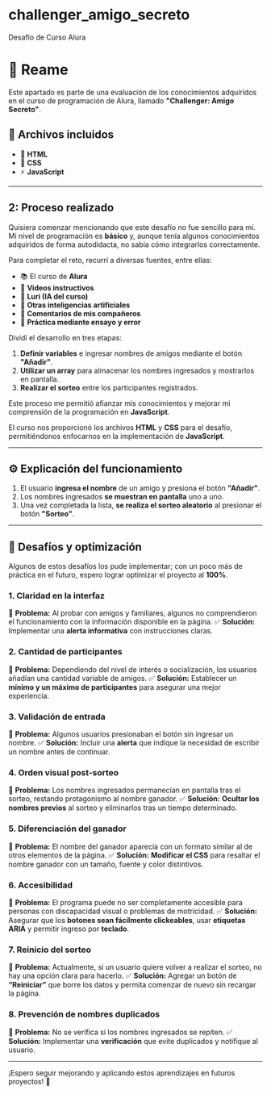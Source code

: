 # challenger_amigo_secreto
Desafio de Curso Alura 
# 📌 Reame

Este apartado es parte de una evaluación de los conocimientos adquiridos en el curso de programación de Alura, llamado **"Challenger: Amigo Secreto"**.

## 📂 Archivos incluidos
- 📝 **HTML**
- 🎨 **CSS**
- ⚡ **JavaScript**

---

## 2: Proceso realizado

Quisiera comenzar mencionando que este desafío no fue sencillo para mí. Mi nivel de programación es **básico** y, aunque tenía algunos conocimientos adquiridos de forma autodidacta, no sabía cómo integrarlos correctamente.

Para completar el reto, recurrí a diversas fuentes, entre ellas:
- 📚 El curso de **Alura**
- 🎥 **Videos instructivos**
- 🤖 **Luri (IA del curso)**
- 🧠 **Otras inteligencias artificiales**
- 💬 **Comentarios de mis compañeros**
- 🔄 **Práctica mediante ensayo y error**

Dividí el desarrollo en tres etapas:
1. **Definir variables** e ingresar nombres de amigos mediante el botón **"Añadir"**.
2. **Utilizar un array** para almacenar los nombres ingresados y mostrarlos en pantalla.
3. **Realizar el sorteo** entre los participantes registrados.

Este proceso me permitió afianzar mis conocimientos y mejorar mi comprensión de la programación en **JavaScript**.

El curso nos proporcionó los archivos **HTML** y **CSS** para el desafío, permitiéndonos enfocarnos en la implementación de **JavaScript**.

---

## ⚙️ Explicación del funcionamiento

1. El usuario **ingresa el nombre** de un amigo y presiona el botón **"Añadir"**.
2. Los nombres ingresados **se muestran en pantalla** uno a uno.
3. Una vez completada la lista, **se realiza el sorteo aleatorio** al presionar el botón **"Sorteo"**.

---

## 🚀 Desafíos y optimización

Algunos de estos desafíos los pude implementar; con un poco más de práctica en el futuro, espero lograr optimizar el proyecto al **100%**.

### 1. Claridad en la interfaz
📌 **Problema:** Al probar con amigos y familiares, algunos no comprendieron el funcionamiento con la información disponible en la página.
✅ **Solución:** Implementar una **alerta informativa** con instrucciones claras.

### 2. Cantidad de participantes
📌 **Problema:** Dependiendo del nivel de interés o socialización, los usuarios añadían una cantidad variable de amigos.
✅ **Solución:** Establecer un **mínimo y un máximo de participantes** para asegurar una mejor experiencia.

### 3. Validación de entrada
📌 **Problema:** Algunos usuarios presionaban el botón sin ingresar un nombre.
✅ **Solución:** Incluir una **alerta** que indique la necesidad de escribir un nombre antes de continuar.

### 4. Orden visual post-sorteo
📌 **Problema:** Los nombres ingresados permanecían en pantalla tras el sorteo, restando protagonismo al nombre ganador.
✅ **Solución:** **Ocultar los nombres previos** al sorteo y eliminarlos tras un tiempo determinado.

### 5. Diferenciación del ganador
📌 **Problema:** El nombre del ganador aparecía con un formato similar al de otros elementos de la página.
✅ **Solución:** **Modificar el CSS** para resaltar el nombre ganador con un tamaño, fuente y color distintivos.

### 6. Accesibilidad
📌 **Problema:** El programa puede no ser completamente accesible para personas con discapacidad visual o problemas de motricidad.
✅ **Solución:** Asegurar que los **botones sean fácilmente clickeables**, usar **etiquetas ARIA** y permitir ingreso por **teclado**.

### 7. Reinicio del sorteo
📌 **Problema:** Actualmente, si un usuario quiere volver a realizar el sorteo, no hay una opción clara para hacerlo.
✅ **Solución:** Agregar un botón de **“Reiniciar”** que borre los datos y permita comenzar de nuevo sin recargar la página.

### 8. Prevención de nombres duplicados
📌 **Problema:** No se verifica si los nombres ingresados se repiten.
✅ **Solución:** Implementar una **verificación** que evite duplicados y notifique al usuario.

---

¡Espero seguir mejorando y aplicando estos aprendizajes en futuros proyectos! 🚀











 
